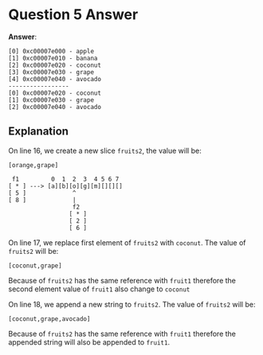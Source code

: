 # Question 5 Answer

**Answer**:
```text
[0] 0xc00007e000 - apple
[1] 0xc00007e010 - banana
[2] 0xc00007e020 - coconut
[3] 0xc00007e030 - grape
[4] 0xc00007e040 - avocado
-----------------
[0] 0xc00007e020 - coconut
[1] 0xc00007e030 - grape
[2] 0xc00007e040 - avocado
```

## Explanation
On line 16, we create a new slice `fruits2`, the value will be:
```text
[orange,grape]
```
```text
 f1         0  1  2  3  4 5 6 7
[ * ] ---> [a][b][o][g][m][][][]
[ 5 ]             ^
[ 8 ]             |
                  f2
                 [ * ]
                 [ 2 ]
                 [ 6 ]
```

On line 17, we replace first element of `fruits2` with `coconut`.
The value of `fruits2` will be:
```text
[coconut,grape]
```
Because of `fruits2` has the same reference with `fruit1` therefore the second element
value of `fruit1` also change to `coconut`

On line 18, we append a new string to `fruits2`.
The value of `fruits2` will be:
```text
[coconut,grape,avocado]
```
Because of `fruits2` has the same reference with `fruit1` therefore the appended
string will also be appended to `fruit1`.